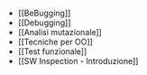 - [[BeBugging]]
- [[Debugging]]
- [[Analisi mutazionale]]
- [[Tecniche per OO]]
- [[Test funzionale]]
- [[SW Inspection - Introduzione]]